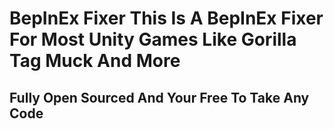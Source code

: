 # BepInEx Fixer This Is A BepInEx Fixer For Most Unity Games Like Gorilla Tag Muck And More
## Fully Open Sourced And Your Free To Take Any Code
